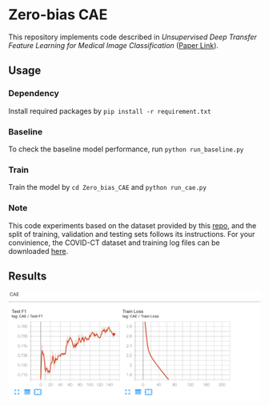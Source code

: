 # Zero-bias CAE 

This repository implements code described in *Unsupervised Deep Transfer Feature Learning for Medical Image Classification* ([Paper Link](https://arxiv.org/abs/1903.06342)).

## Usage

### Dependency

Install required packages by `pip install -r requirement.txt`

### Baseline 

To check the baseline model performance, run `python run_baseline.py`		

### Train

Train the model by `cd Zero_bias_CAE` and `python run_cae.py`

### Note

This code experiments based on the dataset provided by this [repo](https://github.com/UCSD-AI4H/COVID-CT), and the split of training, validation and testing sets follows its instructions. For your convinience, the COVID-CT dataset and training log files can be downloaded [here](https://unisydneyedu-my.sharepoint.com/:f:/g/personal/hwan7885_uni_sydney_edu_au/EsgVKsuF12lNjY5Khxyc_68BTBoS_70IpCsHAn_E4Lc7eg?e=zLqbWp).

## Results

![train_logs](./imgs/train_logs.png)


